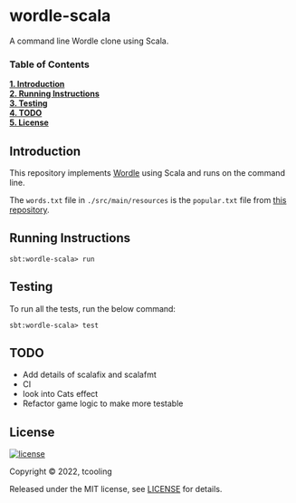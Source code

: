 # wordle-scala
A command line Wordle clone using Scala.

### Table of Contents
**[1. Introduction](#introduction)**<br>
**[2. Running Instructions](#running-instructions)**<br>
**[3. Testing](#testing)**<br>
**[4. TODO](#todo)**<br>
**[5. License](#License)**<br>

## Introduction

This repository implements [Wordle](https://powerlanguage.co.uk/wordle/) using Scala and runs on the command line.

The `words.txt` file in `./src/main/resources` is the `popular.txt` file from [this repository](https://github.com/dolph/dictionary).

## Running Instructions

```shell
sbt:wordle-scala> run
```

## Testing

To run all the tests, run the below command:

```shell
sbt:wordle-scala> test
```

## TODO
- Add details of scalafix and scalafmt
- CI
- look into Cats effect
- Refactor game logic to make more testable

## License

[![license](https://img.shields.io/github/license/mashape/apistatus.svg)](./LICENSE)

Copyright ©‎ 2022, tcooling

Released under the MIT license, see [LICENSE](./LICENSE) for details.